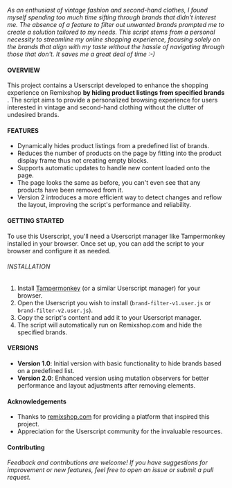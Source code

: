 <i> As an enthusiast of vintage fashion and second-hand clothes, I found myself spending too much time sifting through brands that didn't interest me. The absence of a feature to filter out unwanted brands prompted me to create a solution tailored to my needs. This script stems from a personal necessity to streamline my online shopping experience, focusing solely on the brands that align with my taste without the hassle of navigating through those that don't. It saves me a great deal of time :-) </i>


#### OVERVIEW
This project contains a Userscript developed to enhance the shopping experience on Remixshop <b> by hiding product listings from specified brands </b>. The script aims to provide a personalized browsing experience for users interested in vintage and second-hand clothing without the clutter of undesired brands.

#### FEATURES
- Dynamically hides product listings from a predefined list of brands.
- Reduces the number of products on the page by fitting into the product display frame thus not creating empty blocks.
- Supports automatic updates to handle new content loaded onto the page.
- The page looks the same as before, you can't even see that any products have been removed from it.
- Version 2 introduces a more efficient way to detect changes and reflow the layout, improving the script's performance and reliability.

#### GETTING STARTED
To use this Userscript, you'll need a Userscript manager like Tampermonkey installed in your browser. Once set up, you can add the script to your browser and configure it as needed.

###### INSTALLATION
1. Install [Tampermonkey](https://www.tampermonkey.net) (or a similar Userscript manager) for your browser.
2. Open the Userscript you wish to install (`brand-filter-v1.user.js` or `brand-filter-v2.user.js`).
3. Copy the script's content and add it to your Userscript manager.
4. The script will automatically run on Remixshop.com and hide the specified brands.

#### VERSIONS
- **Version 1.0**: Initial version with basic functionality to hide brands based on a predefined list.
- **Version 2.0**: Enhanced version using mutation observers for better performance and layout adjustments after removing elements.

#### Acknowledgements
- Thanks to [remixshop.com](https://remixshop.com/) for providing a platform that inspired this project.
- Appreciation for the Userscript community for the invaluable resources.

#### Contributing
<i> Feedback and contributions are welcome! If you have suggestions for improvement or new features, feel free to open an issue or submit a pull request. </i>
